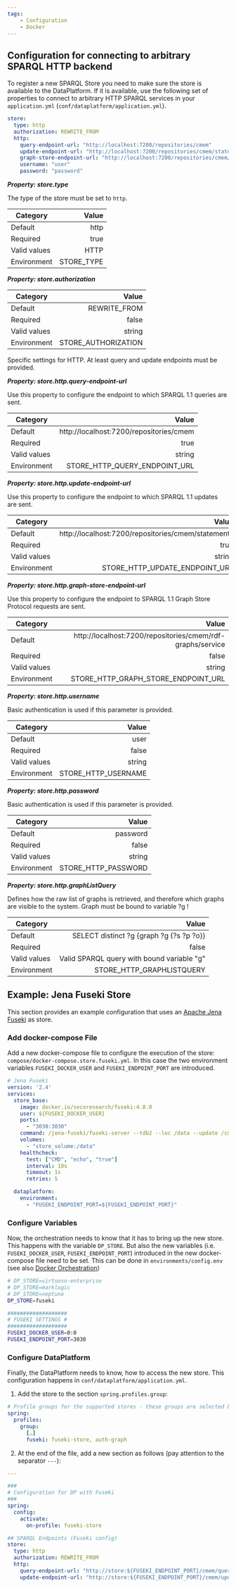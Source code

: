 ```yaml
---
tags:
    - Configuration
    - Docker
---
```


## Configuration for connecting to arbitrary SPARQL HTTP backend

To register a new SPARQL Store you need to make sure the store is available to the DataPlatform.
If it is available, use the following set of properties to connect to arbitrary HTTP SPARQL services in your `application.yml` (`conf/dataplatform/application.yml`).

``` yaml title="Configuration Example"
store:
  type: http
  authorization: REWRITE_FROM
  http:
    query-endpoint-url: "http://localhost:7200/repositories/cmem"
    update-endpoint-url: "http://localhost:7200/repositories/cmem/statements"
    graph-store-endpoint-url: "http://localhost:7200/repositories/cmem/rdf-graphs/service"
    username: "user"
    password: "password"
```


***Property: store.type***

The type of the store must be set to `http`.

| Category | Value |
|--- | ---: |
| Default | http |
| Required | true |
| Valid values | HTTP |
| Environment | STORE_TYPE |

***Property: store.authorization***


| Category | Value |
|--- | ---: |
| Default | REWRITE_FROM |
| Required | false |
| Valid values | string |
| Environment | STORE_AUTHORIZATION |

Specific settings for HTTP. At least query and update endpoints must be provided.

***Property: store.http.query-endpoint-url***

Use this property to configure the endpoint to which SPARQL 1.1 queries are sent.

| Category | Value |
|--- | ---: |
| Default | http://localhost:7200/repositories/cmem |
| Required | true |
| Valid values | string |
| Environment | STORE_HTTP_QUERY_ENDPOINT_URL |

***Property: store.http.update-endpoint-url***

Use this property to configure the endpoint to which SPARQL 1.1 updates are sent.

| Category | Value |
|--- | ---: |
| Default | http://localhost:7200/repositories/cmem/statements |
| Required | true |
| Valid values | string |
| Environment | STORE_HTTP_UPDATE_ENDPOINT_URL |

***Property: store.http.graph-store-endpoint-url***

Use this property to configure the endpoint to SPARQL 1.1 Graph Store Protocol requests are sent.

| Category | Value |
|--- | ---: |
| Default | http://localhost:7200/repositories/cmem/rdf-graphs/service |
| Required | false |
| Valid values | string |
| Environment | STORE_HTTP_GRAPH_STORE_ENDPOINT_URL |

***Property: store.http.username***

Basic authentication is used if this parameter is provided.

| Category | Value |
|--- | ---: |
| Default | user |
| Required | false |
| Valid values | string |
| Environment | STORE_HTTP_USERNAME |

***Property: store.http.password***

Basic authentication is used if this parameter is provided.

| Category | Value |
|--- | ---: |
| Default | password |
| Required | false |
| Valid values | string |
| Environment | STORE_HTTP_PASSWORD |

***Property: store.http.graphListQuery***

Defines how the raw list of graphs is retrieved, and therefore which graphs are visible to the system. Graph must be bound to variable ?g !

| Category | Value |
|--- | ---: |
| Default | SELECT distinct ?g {graph ?g {?s ?p ?o}} |
| Required | false |
| Valid values | Valid SPARQL query with bound variable "g" |
| Environment | STORE_HTTP_GRAPHLISTQUERY |

## Example: Jena Fuseki Store

This section provides an example configuration that uses an [Apache Jena Fuseki](https://jena.apache.org/documentation/fuseki2/) as store.

### Add docker-compose File

Add a new docker-compose file to configure the execution of the store: `compose/docker-compose.store.fuseki.yml`.
In this case the two environment variables `FUSEKI_DOCKER_USER` and `FUSEKI_ENDPOINT_PORT` are introduced.

``` yaml title="docker-compose.store.fuseki.yml"
# Jena Fuseki
version: '2.4'
services:
  store_base:
    image: docker.io/secoresearch/fuseki:4.8.0
    user: ${FUSEKI_DOCKER_USER}
    ports:
      - "3030:3030"
    command: /jena-fuseki/fuseki-server --tdb2 --loc /data --update /cmem
    volumes:
      - "store_volume:/data"
    healthcheck:
      test: ["CMD", "echo", "true"]
      interval: 10s
      timeout: 1s
      retries: 5

  dataplatform:
    environment:
      - "FUSEKI_ENDPOINT_PORT=${FUSEKI_ENDPOINT_PORT}"
```

### Configure Variables

Now, the orchestration needs to know that it has to bring up the new store.
This happens with the variable `DP_STORE`.
But also the new variables (i.e. `FUSEKI_DOCKER_USER`, `FUSEKI_ENDPOINT_PORT`) introduced in the new docker-compose file need to be set.
This can be done in `environments/config.env` (see also [Docker Orchestration](../docker-orchestration/index.md))

``` bash title="environments/config.env (partially)"
# DP_STORE=virtuoso-enterprise
# DP_STORE=marklogic
# DP_STORE=neptune
DP_STORE=fuseki

###################
# FUSEKI SETTINGS #
###################
FUSEKI_DOCKER_USER=0:0
FUSEKI_ENDPOINT_PORT=3030
```

### Configure DataPlatform

Finally, the DataPlatform needs to know, how to access the new store.
This configuration happens in `conf/dataplatform/application.yml`.

1. Add the store to the section `spring.profiles.group`:

``` yaml title="conf/dataplaform/application.yml (partially"
# Profile groups for the supported stores - these groups are selected by DP_STORE
spring:
  profiles:
    group:
      […]
      fuseki: fuseki-store, auth-graph
```

2. At the end of the file, add a new section as follows (pay attention to the separator `---`):

``` yaml title="conf/dataplaform/application.yml (partially"
---

###
# Configuration for DP with Fuseki
###
spring:
  config:
    activate:
      on-profile: fuseki-store

## SPARQL Endpoints (Fuseki config)
store:
  type: http
  authorization: REWRITE_FROM
  http:
    query-endpoint-url: "http://store:${FUSEKI_ENDPOINT_PORT}/cmem/query"
    update-endpoint-url: "http://store:${FUSEKI_ENDPOINT_PORT}/cmem/update"
```

